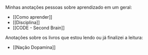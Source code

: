 Minhas anotações pessoas sobre aprendizado em um geral:
+ [[Como aprender]]
+ [[Disciplina]]
+ [[CODE - Second Brain]]

Anotações sobre os livros que estou lendo ou já finalizei a leitura:
+ [[Nação Dopamina]]
